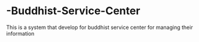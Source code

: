 # -Buddhist-Service-Center
This is a system that develop for buddhist service center for managing their information
